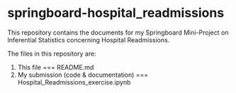 # springboard-hospital_readmissions

This repository contains the documents for my Springboard Mini-Project on Inferential Statistics concerning Hospital Readmissions.

The files in this repository are:

1. This file === README.md
2. My submission (code & documentation) === Hospital_Readmissions_exercise.ipynb
